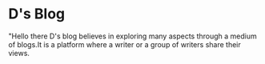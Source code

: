 # D's Blog
"Hello there D's blog believes in exploring many aspects through a medium of blogs.It is a platform where a writer or a group of writers share their views.
